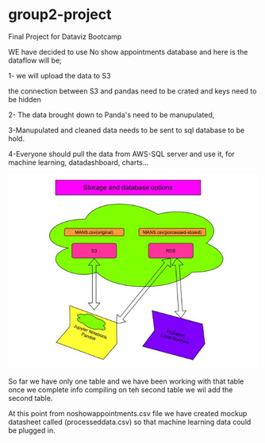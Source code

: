 # group2-project
Final Project for Dataviz Bootcamp

WE have decided to use No show appointments database and here is the dataflow will be;


1- we will upload the data to S3

  the connection between S3 and pandas need to be crated and keys need to be hidden

2- The data brought down to Panda's need to be manupulated,
    
3-Manupulated and cleaned data needs to be sent to sql database to be hold.

4-Everyone should pull the data from AWS-SQL server and use it, for machine learning, datadashboard, charts...

![](https://github.com/britnijgrimm/group2-project/blob/rens_branch/db_idea.JPG)

So far we have only one table and we have been working with that table once we complete info compiling on teh second table we wil add the second table. 

At this point from noshowappointments.csv file we have created mockup datasheet called (processeddata.csv)  so that machine learning data could be plugged in.




